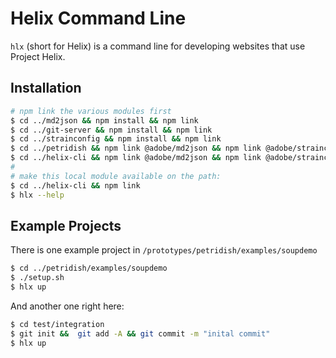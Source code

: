 # Helix Command Line

`hlx` (short for Helix) is a command line for developing websites that use Project Helix.

## Installation

```bash
# npm link the various modules first
$ cd ../md2json && npm install && npm link
$ cd ../git-server && npm install && npm link
$ cd ../strainconfig && npm install && npm link
$ cd ../petridish && npm link @adobe/md2json && npm link @adobe/strainconfig && npm link @adobe/git-server && npm install && npm link
$ cd ../helix-cli && npm link @adobe/md2json && npm link @adobe/strainconfig && npm link @adobe/git-server && npm link @adobe/petridish && npm install
#
# make this local module available on the path:
$ cd ../helix-cli && npm link
$ hlx --help

```

## Example Projects

There is one example project in `/prototypes/petridish/examples/soupdemo`

```bash
$ cd ../petridish/examples/soupdemo
$ ./setup.sh
$ hlx up
```

And another one right here:

```bash
$ cd test/integration
$ git init &&  git add -A && git commit -m "inital commit"
$ hlx up
```